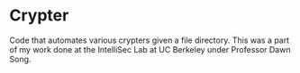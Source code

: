 # Crypter

Code that automates various crypters given a file directory. This was a part of my work done at the IntelliSec Lab at UC Berkeley under Professor Dawn Song. 
